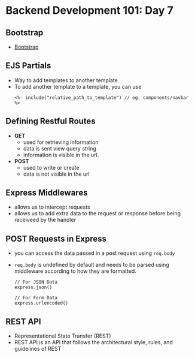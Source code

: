# **Backend Development 101: Day 7**

## **Bootstrap**

-   [Bootstrap](https://getbootstrap.com/)

## **EJS Partials**

-   Way to add templates to another template.
-   To add another template to a template, you can use
    ```
    <%- include("relative_path_to_template") // eg. components/navbar %>
    ```

## **Defining Restful Routes**

-   **GET**
    -   used for retrieving information
    -   data is sent view query string
    -   information is visible in the url.
-   **POST**
    -   used to write or create
    -   data is not visible in the url

## **Express Middlewares**

-   allows us to intercept requests
-   allows us to add extra data to the request or response before being receiveed by the handler

## **POST Requests in Express**

-   you can access the data passed in a post request using `req.body`
-   `req.body` is undefined by default and needs to be parsed using middleware according to how they are formatted.

    ```
    // For JSON Data
    express.json()

    // For Form Data
    express.urlencoded()
    ```

## **REST API**

-   Representational State Transfer (REST)
-   REST API is an API that follows the architectural style, rules, and guidelines of REST